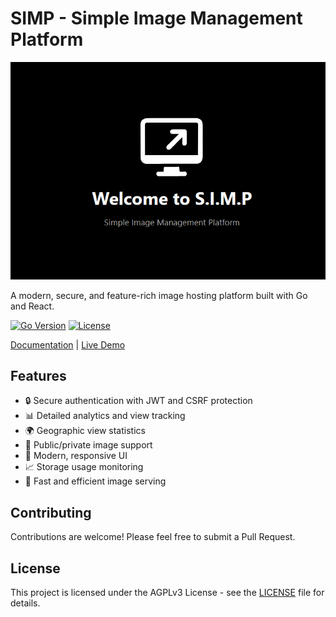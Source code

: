 # SIMP - Simple Image Management Platform

![Welcome to SIMP](welcome.png)

A modern, secure, and feature-rich image hosting platform built with Go and React.

[![Go Version](https://img.shields.io/badge/Go-1.24.1-blue.svg)](https://go.dev/)
[![License](https://img.shields.io/badge/License-AGPLv3-blue.svg)](LICENSE)

[Documentation](https://usesimp.app/docs) | [Live Demo](https://demo.usesimp.app)

## Features

- 🔒 Secure authentication with JWT and CSRF protection
- 📊 Detailed analytics and view tracking
- 🌍 Geographic view statistics
- 🔐 Public/private image support
- 📱 Modern, responsive UI
- 📈 Storage usage monitoring
- 🚀 Fast and efficient image serving

## Contributing

Contributions are welcome! Please feel free to submit a Pull Request.

## License

This project is licensed under the AGPLv3 License - see the [LICENSE](LICENSE) file for details.
